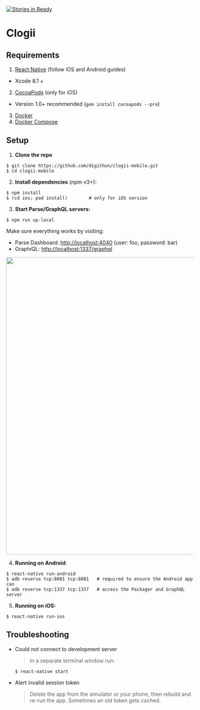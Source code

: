 [![Stories in Ready](https://badge.waffle.io/digithun/clogii-mobile.png?label=ready&title=Ready)](https://waffle.io/digithun/clogii-mobile)
# Clogii

## Requirements

1. [React Native](http://facebook.github.io/react-native/docs/getting-started.html) (follow iOS and Android guides)
  - Xcode 8.1 +
2. [CocoaPods](http://cocoapods.org) (only for iOS)
  - Version 1.0+ recommended (`gem install cocoapods --pre`)
3. [Docker](https://www.docker.com)
4. [Docker Compose](https://docs.docker.com/compose/)

## Setup

1. **Clone the repo**

  ```
  $ git clone https://github.com/digithun/clogii-mobile.git
  $ cd clogii-mobile
  ```

2. **Install dependencies** (npm v3+):

  ```
  $ npm install
  $ (cd ios; pod install)        # only for iOS version
  ```

3. **Start Parse/GraphQL servers:**

  ```
  $ npm run up-local
  ```

  Make sure everything works by visiting:

  * Parse Dashboard: [http://localhost:4040](http://localhost:4040) (user: foo, password: bar)
  * Graph*i*QL: [http://localhost:1337/graphql](http://localhost:1337/graphql?query=query+%7B%0A++schedule+%7B%0A++++title%0A++++speakers+%7B%0A++++++name%0A++++++title%0A++++%7D%0A++++location+%7B%0A++++++name%0A++++%7D%0A++%7D%0A%7D)

  <img src=".github/screenshot-server@2x.png" width="800">


4. **Running on Android**:

  ```
  $ react-native run-android
  $ adb reverse tcp:8081 tcp:8081   # required to ensure the Android app can
  $ adb reverse tcp:1337 tcp:1337   # access the Packager and GraphQL server
  ```


5. **Running on iOS:**

  ```
  $ react-native run-ios
  ```

## Troubleshooting
* Could not connect to development server
  > In a separate terminal window run:
  ```
  $ react-native start
  ```
* Alert invalid session token
  >  Delete the app from the simulator or your phone, then rebuild and re-run the app. Sometimes an old token gets cached.
